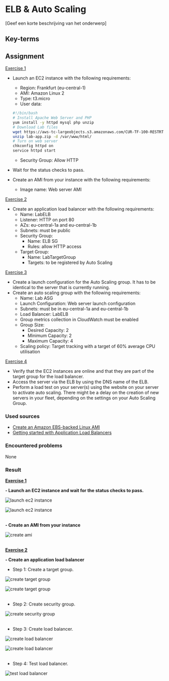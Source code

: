 # ELB & Auto Scaling
[Geef een korte beschrijving van het onderwerp]

## Key-terms

## Assignment

<ins>Exercise 1</ins>

- Launch an EC2 instance with the following requirements:
    - Region: Frankfurt (eu-central-1)
    - AMI: Amazon Linux 2
    - Type: t3.micro
    - User data:

    ```bash
    #!/bin/bash
    # Install Apache Web Server and PHP
    yum install -y httpd mysql php unzip
    # Download Lab files
    wget https://aws-tc-largeobjects.s3.amazonaws.com/CUR-TF-100-RESTRT-1/80-lab-vpc-web-server/lab-app.zip
    unzip lab-app.zip -d /var/www/html/
    # Turn on web server
    chkconfig httpd on
    service httpd start
    ```
    - Security Group: Allow HTTP
- Wait for the status checks to pass.
- Create an AMI from your instance with the following requirements:
    - Image name: Web server AMI

<ins>Exercise 2</ins>

- Create an application load balancer with the following requirements:
    - Name: LabELB
    - Listener: HTTP on port 80
    - AZs: eu-central-1a and eu-central-1b
    - Subnets: must be public
    - Security Group:
        - Name: ELB SG
        - Rules: allow HTTP access
    - Target Group:
        - Name: LabTargetGroup
        - Targets: to be registered by Auto Scaling

<ins>Exercise 3</ins>

- Create a launch configuration for the Auto Scaling group. It has to be identical to the server that is currently running.
- Create an auto scaling group with the following requirements:
    - Name: Lab ASG
    - Launch Configuration: Web server launch configuration
    - Subnets: must be in eu-central-1a and eu-central-1b
    - Load Balancer: LabELB
    - Group metrics collection in CloudWatch must be enabled
    - Group Size:
        - Desired Capacity: 2
        - Minimum Capacity: 2
        - Maximum Capacity: 4
    - Scaling policy: Target tracking with a target of 60% average CPU utilisation

<ins>Exercise 4</ins>

- Verify that the EC2 instances are online and that they are part of the target group for the load balancer.
- Access the server via the ELB by using the DNS name of the ELB.
- Perform a load test on your server(s) using the website on your server to activate auto scaling. There might be a delay on the creation of new servers in your fleet, depending on the settings on your Auto Scaling Group.

### Used sources
- [Create an Amazon EBS-backed Linux AMI](https://docs.aws.amazon.com/AWSEC2/latest/UserGuide/creating-an-ami-ebs.html)
- [Getting started with Application Load Balancers](https://docs.aws.amazon.com/elasticloadbalancing/latest/application/application-load-balancer-getting-started.html)

### Encountered problems
None

### Result

**<ins>Exercise 1</ins>**

**- Launch an EC2 instance and wait for the status checks to pass.**

![launch ec2 instance](/05_AWS_2/includes/01_elb-auto-scaling1-1-1.png)<br>

![launch ec2 instance](/05_AWS_2/includes/01_elb-auto-scaling1-1-2.png)<br><br>

**- Create an AMI from your instance**

![create ami](/05_AWS_2/includes/01_elb-auto-scaling1-3-1.png)<br><br>

**<ins>Exercise 2</ins>**

**- Create an application load balancer**

- Step 1: Create a target group.

![create target group](/05_AWS_2/includes/01_elb-auto-scaling2-1-1.png)<br>

![create target group](/05_AWS_2/includes/01_elb-auto-scaling2-1-2.png)<br><br>

- Step 2: Create security group.

![create security group](/05_AWS_2/includes/01_elb-auto-scaling2-2-1.png)<br><br>

- Step 3: Create load balancer.

![create load balancer](/05_AWS_2/includes/01_elb-auto-scaling2-3-1.png)<br>

![create load balancer](/05_AWS_2/includes/01_elb-auto-scaling2-3-2.png)<br><br>

- Step 4: Test load balancer.

![test load balancer](/05_AWS_2/includes/01_elb-auto-scaling2-4-1.png)<br><br>